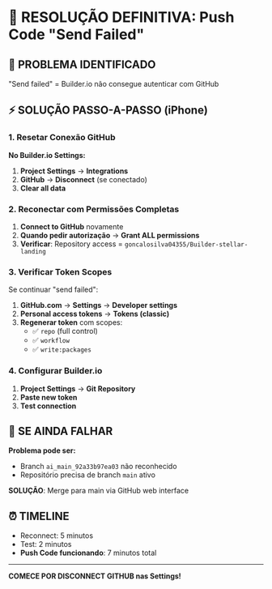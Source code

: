 # 🔧 RESOLUÇÃO DEFINITIVA: Push Code "Send Failed"

## 🎯 PROBLEMA IDENTIFICADO

"Send failed" = Builder.io não consegue autenticar com GitHub

## ⚡ SOLUÇÃO PASSO-A-PASSO (iPhone)

### **1. Resetar Conexão GitHub**

**No Builder.io Settings:**

1. **Project Settings** → **Integrations**
2. **GitHub** → **Disconnect** (se conectado)
3. **Clear all data**

### **2. Reconectar com Permissões Completas**

1. **Connect to GitHub** novamente
2. **Quando pedir autorização** → **Grant ALL permissions**
3. **Verificar**: Repository access = `goncalosilva04355/Builder-stellar-landing`

### **3. Verificar Token Scopes**

Se continuar "send failed":

1. **GitHub.com** → **Settings** → **Developer settings**
2. **Personal access tokens** → **Tokens (classic)**
3. **Regenerar token** com scopes:
   - ✅ `repo` (full control)
   - ✅ `workflow`
   - ✅ `write:packages`

### **4. Configurar Builder.io**

1. **Project Settings** → **Git Repository**
2. **Paste new token**
3. **Test connection**

## 🚨 SE AINDA FALHAR

**Problema pode ser:**

- Branch `ai_main_92a33b97ea03` não reconhecido
- Repositório precisa de branch `main` ativo

**SOLUÇÃO**: Merge para main via GitHub web interface

## ⏰ TIMELINE

- Reconnect: 5 minutos
- Test: 2 minutos
- **Push Code funcionando**: 7 minutos total

---

**COMECE POR DISCONNECT GITHUB nas Settings!**
